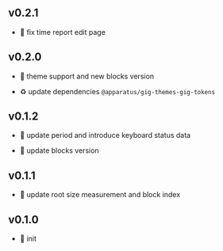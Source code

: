 ## v0.2.1

* 🐞 fix time report edit page

## v0.2.0

* 🌱 theme support and new blocks version

* ♻️ update dependencies `@apparatus/gig-themes-gig-tokens`

## v0.1.2

* 🐞 update period and introduce keyboard status data

* 🐞 update blocks version

## v0.1.1

* 🐞 update root size measurement and block index

## v0.1.0

* 🐣 init
